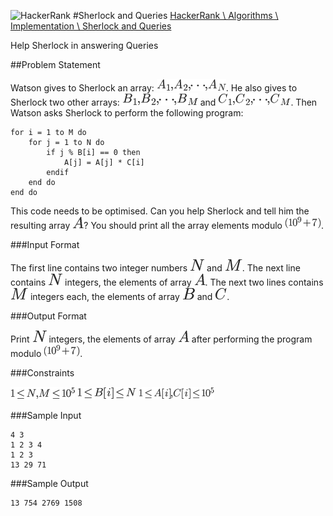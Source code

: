 ![HackerRank]
#Sherlock and Queries
[HackerRank \ Algorithms \ Implementation \ Sherlock and Queries](https://www.hackerrank.com/challenges/sherlock-and-queries)

Help Sherlock in answering Queries

##Problem Statement

Watson gives to Sherlock an array: ![$A_1, A_2, \cdots, A_N$]. He also gives to Sherlock two other arrays: ![$B_1, B_2, \cdots, B_M$] and ![$C_1, C_2, \cdots, C_M$].
Then Watson asks Sherlock to perform the following program:

    for i = 1 to M do
        for j = 1 to N do
            if j % B[i] == 0 then
                A[j] = A[j] * C[i]
            endif
        end do
    end do

This code needs to be optimised. Can you help Sherlock and tell him the resulting array ![$A$]? You should print all the array elements modulo ![$(10^9 + 7)$].

###Input Format

The first line contains two integer numbers ![$N$] and ![$M$]. The next line contains ![$N$] integers, the elements of array ![$A$]. The next two lines contains ![$M$] integers each, the elements of array ![$B$] and ![$C$].

###Output Format

Print ![$N$] integers, the elements of array ![$A$] after performing the program modulo ![$(10^9 + 7)$].

###Constraints

![$1 \le N, M \le 10^5$]
![$1 \le Bi \le N$]
![$1 \le Ai, Ci \le 10^5$]

###Sample Input


	4 3
	1 2 3 4
	1 2 3
	13 29 71

###Sample Output


	13 754 2769 1508

[HackerRank]:https://www.hackerrank.com/assets/brand/typemark_60x200.png
[$A$]:../assets/53d147e7f3fe6e47ee05b88b166bd3f6.png
[$N$]:../assets/f9c4988898e7f532b9f826a75014ed3c.png
[$M$]:../assets/fb97d38bcc19230b0acd442e17db879c.png
[$B_1, B_2, \cdots, B_M$]:../assets/931a66e3d5b402ced398785c46df78e4.png
[$C$]:../assets/9b325b9e31e85137d1de765f43c0f8bc.png
[$C_1, C_2, \cdots, C_M$]:../assets/8a695951a4f2c018cdea907c2aef0ee3.png
[$B$]:../assets/61e84f854bc6258d4108d08d4c4a0852.png
[$1 \le N, M \le 10^5$]:../assets/404294123ec13c62c8a0b390d4e8f6ee.png
[$1 \le Ai, Ci \le 10^5$]:../assets/d133006232caf463e513a0ef1f36103c.png
[$1 \le Bi \le N$]:../assets/ef9ba375db3112e1c88aa798dd3522c4.png
[$A_1, A_2, \cdots, A_N$]:../assets/c3f4413a12dd68a3f0999d8c67f58f0e.png
[$(10^9 + 7)$]:../assets/c4e61dbf8b36a31aa53c4e418152f3d2.png
